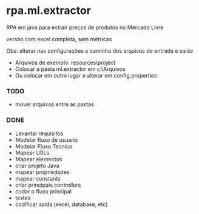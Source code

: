 # rpa.ml.extractor
RPA em java para extrair preços de produtos no Mercado Livre

versão com excel completa, sem métricas

Obs: alterar nas configurações o caminho dos arquivos de entrada e saída

 - Arquivos de exemplo: resources\project
 - Colocar a pasta ml.extractor em c:\Arquivos
 - Ou colocar em outro lugar e alterar em config.properties

### TODO
 - mover arquivos entre as pastas

### DONE
 - Levantar requisitos
 - Modelar fluxo de usuario
 - Modelar Fluxo Tecnico
 - Mapear URLs
 - Mapear elementos
 - criar projeto Java
 - mapear propriedades
 - mapear constants
 - criar principais controllers
 - codar o fluxo principal
 - testes
 - codificar saída (excel, database, etc)